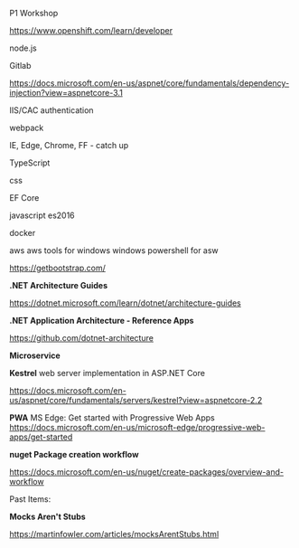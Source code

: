 P1 Workshop

https://www.openshift.com/learn/developer

node.js 

Gitlab

https://docs.microsoft.com/en-us/aspnet/core/fundamentals/dependency-injection?view=aspnetcore-3.1

IIS/CAC authentication

webpack

IE, Edge, Chrome, FF - catch up

TypeScript

css

EF Core

javascript es2016

docker

aws
  aws tools for windows
  windows powershell for asw 


https://getbootstrap.com/

<b>.NET Architecture Guides</b>

https://dotnet.microsoft.com/learn/dotnet/architecture-guides

<b>.NET Application Architecture - Reference Apps</b>

https://github.com/dotnet-architecture

<b>Microservice</b>

<b>Kestrel</b> web server implementation in ASP.NET Core

https://docs.microsoft.com/en-us/aspnet/core/fundamentals/servers/kestrel?view=aspnetcore-2.2

<b>PWA</b>
MS Edge: Get started with Progressive Web Apps
https://docs.microsoft.com/en-us/microsoft-edge/progressive-web-apps/get-started


<b>nuget Package creation workflow</b>

https://docs.microsoft.com/en-us/nuget/create-packages/overview-and-workflow

Past Items:

<b>Mocks Aren't Stubs</b>

https://martinfowler.com/articles/mocksArentStubs.html
